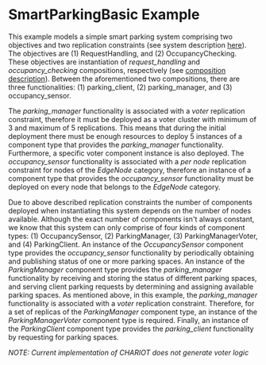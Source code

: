 # SmartParkingBasic Example

This example models a simple smart parking system comprising two objectives and two replication constraints (see system description [here](src/edu/vanderbilt/isis/chariot/smartparkingbasic/System.ch)). The objectives are (1) RequestHandling, and (2) OccupancyChecking. These objectives are instantiation of *request_handling* and *occupancy_checking* compositions, respectively (see [composition description](src/edu/vanderbilt/isis/chariot/smartparkingbasic/Functionality.ch)). Between the aforementioned two compositions, there are three functionalities: (1) parking_client, (2) parking_manager, and (3) occupancy_sensor. 

The *parking_manager* functionality is associated with a *voter* replication constraint, therefore it must be deployed as a voter cluster with minimum of 3 and maximum of 5 replications. This means that during the initial deployment there must be enough resources to deploy 5 instances of a component type that provides the *parking_manager* functionality. Furthermore, a specific voter component instance is also deployed. The *occupancy_sensor* functionality is associated with a *per node* replication constraint for nodes of the *EdgeNode* category, therefore an instance of a component type that provides the *occupancy_sensor* functionality must be deployed on every node that belongs to the *EdgeNode* category.

Due to above described replication constraints the number of components deployed when instantiating this system depends on the number of nodes available. Although the exact number of components isn't always constant, we know that this system can only comprise of four kinds of component types: (1) OccupancySensor, (2) ParkingManager, (3) ParkingManagerVoter, and (4) ParkingClient. An instance of the *OccupancySensor* component type provides the *occupancy_sensor* functionality by periodically obtaining and publishing status of one or more parking spaces. An instance of the *ParkingManager* component type provides the *parking_manager* functionality by receiving and storing the status of different parking spaces, and serving client parking requests by determining and assigning available parking spaces. As mentioned above, in this example, the *parking_manager* functionality is associated with a *voter* replication constraint. Therefore, for a set of replicas of the *ParkingManager* component type, an instance of the *ParkingManagerVoter* component type is required. Finally, an instance of the *ParkingClient* component type provides the *parking_client* functionality by requesting for parking spaces.

*NOTE: Current implementation of CHARIOT does not generate voter logic*
